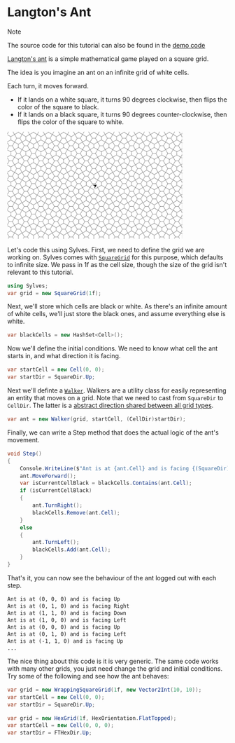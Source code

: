 # Langton's Ant

> [!Note]
> The source code for this tutorial can also be found in the <a href="https://github.com/BorisTheBrave/sylves-demos/tree/main/Assets/Langton">demo code</a>

[Langton's ant](https://en.wikipedia.org/wiki/Langton%27s_ant) is a simple mathematical game played on a square grid.

The idea is you imagine an ant on an infinite grid of white cells.

Each turn, it moves forward.
* If it lands on a white square, it turns 90 degrees clockwise, then flips the color of the square to black.
* If it lands on a black square, it turns 90 degrees counter-clockwise, then flips the color of the square to white.

<a href="https://boristhebrave.itch.io/sylves-demos"><img width="400px" src="../../images/demo/langton.gif"/></a>

Let's code this using Sylves. First, we need to define the grid we are working on. Sylves comes with [`SquareGrid`](../grids/squaregrid.md) for this purpose, which defaults to infinite size. We pass in 1f as the cell size, though the size of the grid isn't relevant to this tutorial.

```csharp
using Sylves;
var grid = new SquareGrid(1f);
```

Next, we'll store which cells are black or white. As there's an infinite amount of white cells, we'll just store the black ones, and assume everything else is white.

```csharp
var blackCells = new HashSet<Cell>();
```

Now we'll define the initial conditions. We need to know what cell the ant starts in, and what direction it is facing.

```csharp
var startCell = new Cell(0, 0);
var startDir = SquareDir.Up;
```

Next we'll definte a [`Walker`](xref:Sylves.Walker). Walkers are a utility class for easily representing an entity that moves on a grid. Note that we need to cast from `SquareDir` to `CellDir`. The latter is a [abstract direction shared between all grid types](../concepts/index.md#abstract-and-specific-types).

```csharp
var ant = new Walker(grid, startCell, (CellDir)startDir);
```

Finally, we can write a Step method that does the actual logic of the ant's movement.

```csharp
void Step()
{
    Console.WriteLine($"Ant is at {ant.Cell} and is facing {(SquareDir)ant.Dir}");
    ant.MoveForward();
    var isCurrentCellBlack = blackCells.Contains(ant.Cell);
    if (isCurrentCellBlack)
    {
        ant.TurnRight();
        blackCells.Remove(ant.Cell);
    }
    else
    {
        ant.TurnLeft();
        blackCells.Add(ant.Cell);
    }
}
```

That's it, you can now see the behaviour of the ant logged out with each step.
```
Ant is at (0, 0, 0) and is facing Up
Ant is at (0, 1, 0) and is facing Right
Ant is at (1, 1, 0) and is facing Down
Ant is at (1, 0, 0) and is facing Left
Ant is at (0, 0, 0) and is facing Up
Ant is at (0, 1, 0) and is facing Left
Ant is at (-1, 1, 0) and is facing Up
...
```

The nice thing about this code is it is very generic. The same code works with many other grids, you just need change the grid and initial conditions. Try some of the following and see how the ant behaves:


```csharp
var grid = new WrappingSquareGrid(1f, new Vector2Int(10, 10));
var startCell = new Cell(0, 0);
var startDir = SquareDir.Up;
```
```csharp
var grid = new HexGrid(1f, HexOrientation.FlatTopped);
var startCell = new Cell(0, 0, 0);
var startDir = FTHexDir.Up;
```